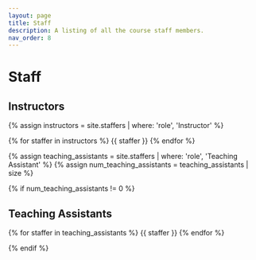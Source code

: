 ```yaml
---
layout: page
title: Staff
description: A listing of all the course staff members.
nav_order: 8
---
```


# Staff

## Instructors

{% assign instructors = site.staffers | where: 'role', 'Instructor' %}

<div class="role flex">
{% for staffer in instructors %}
{{ staffer }}
{% endfor %}

</div>

{% assign teaching_assistants = site.staffers | where: 'role', 'Teaching Assistant' %}
{% assign num_teaching_assistants = teaching_assistants | size %}

{% if num_teaching_assistants != 0 %}

## Teaching Assistants

<div class="role flex">

{% for staffer in teaching_assistants %}
{{ staffer }}
{% endfor %}
</div>

{% endif %}
